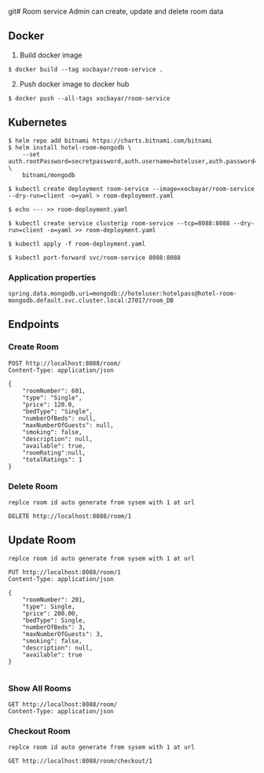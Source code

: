 git# Room service
Admin can create, update and delete room data

## Docker

1. Build docker image
```
$ docker build --tag xocbayar/room-service .
```
2. Push docker image to docker hub
```
$ docker push --all-tags xocbayar/room-service
```

## Kubernetes
```
$ helm repo add bitnami https://charts.bitnami.com/bitnami
$ helm install hotel-room-mongodb \
    --set auth.rootPassword=secretpassword,auth.username=hoteluser,auth.password=hotelpass,auth.database=room_DB \
    bitnami/mongodb

$ kubectl create deployment room-service --image=xocbayar/room-service --dry-run=client -o=yaml > room-deployment.yaml 

$ echo --- >> room-deployment.yaml

$ kubectl create service clusterip room-service --tcp=8088:8088 --dry-run=client -o=yaml >> room-deployment.yaml

$ kubectl apply -f room-deployment.yaml

$ kubectl port-forward svc/room-service 8088:8088
```
### Application properties
```
spring.data.mongodb.uri=mongodb://hoteluser:hotelpass@hotel-room-mongodb.default.svc.cluster.local:27017/room_DB
```

## Endpoints
### Create Room

~~~
POST http://localhost:8088/room/
Content-Type: application/json

{
    "roomNumber": 601,
    "type": "Single",
    "price": 120.0,
    "bedType": "Single",
    "numberOfBeds": null,
    "maxNumberOfGuests": null,
    "smoking": false,
    "description": null,
    "available": true,
    "roomRating":null,
    "totalRatings": 1
}
~~~

### Delete Room
```
replce room id auto generate from sysem with 1 at url
```
~~~
DELETE http://localhost:8088/room/1

~~~

## Update Room
```
replce room id auto generate from sysem with 1 at url
```
~~~
PUT http://localhost:8088/room/1
Content-Type: application/json

{
    "roomNumber": 201,
    "type": Single,
    "price": 200.00,
    "bedType": Single,
    "numberOfBeds": 3,
    "maxNumberOfGuests": 3,
    "smoking": false,
    "description": null,
    "available": true
}


~~~
### Show All Rooms
~~~
GET http://localhost:8088/room/
Content-Type: application/json
~~~


### Checkout Room
```
replce room id auto generate from sysem with 1 at url
```
~~~
GET http://localhost:8088/room/checkout/1

~~~